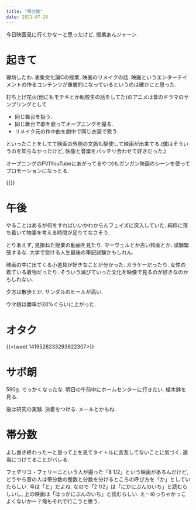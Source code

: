 ```yaml
---
title: "帯分数"
date: 2021-07-26
---
```


今日映画見に行くかなーと思ったけど, 授業あんジャーン.
# 起きて
寝坊したわ. 表象文化論Cの授業. 映画のリメイクの話. 映画というエンターテイメントの作るコンテンツが重層的になっているというのは確かにと思った.

打ち上げ花火(他にもモテキとか転校生の話をしてた)のアニメは昔のドラマのサンプリングとして
- 同じ舞台を扱う.
- 同じ舞台で歌を歌ってオープニングを撮る.
- リメイク元の作中曲を劇中で同じ衣装で歌う.

といったことをしてて映画の外側の文脈も駆使して映画が出来てる.(僕はそういうのを知らなかったけど, 映像と音楽をバッチリ合わせて好きだった.)


オープニングのPV(YouTubeにあがってるやつ)もガンガン映画のシーンを使ってプロモーションになっとる.

{{<youtube tKVN2mAKRI>}}

# 午後
やることはあるが何をすればいいかわからんフェイズに突入していた. 純粋に落ち着いて物事を考える時間が足りてなさそう.

とりあえず, 見損ねた授業の動画を見たり. マーヴェルとか古い邦画とか. 試験緊張するな. 大学で受ける人生最後の筆記試験かもしれん.

映画の中に出てくる小道具が好きなことが分かった. ガラケーだったり. 女性の着ている着物だったり. そういう滅びていった文化を映像で見るのが好きなのかもしれない.

夕方は散歩とか. サンダルのヒールが高い.

ウマ娘は勝率が20%ぐらいに上がった.
# オタク
{{<tweet 1419526233293922307>}}

# サボ朗
590g. でっかくなったな.
明日の午前中にホームセンターに行きたい. 植木鉢を見る.

後は研究の実験. 決着をつける. メールとかもね.

# 帯分数
よし書き終わったーと思って上を見てタイトルに言及してないことに気づく. 適当につけてることがバレる.

フェデリコ・フェリーニという人が撮った「8 1/2」という映画があるんだけど, どうやら昔の人は帯分数の整数と分数を分けるところの呼び方を「か」としていたらしい. 今は「と」だよね.
なので「2 1/2」は「にかにぶんのいち」と読むらしいし, 上の映画は「はっかにぶんのいち」と読むらしい. えーめっちゃかっこよくないかー？俺もそれで行こうと思う.